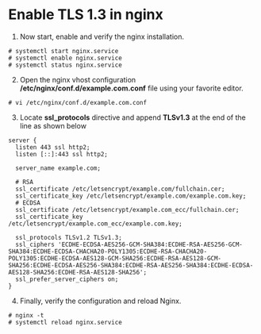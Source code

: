 # Enable TLS 1.3 in nginx

1. Now start, enable and verify the nginx installation.
```
# systemctl start nginx.service
# systemctl enable nginx.service
# systemctl status nginx.service
```
2. Open the nginx vhost configuration **/etc/nginx/conf.d/example.com.conf** file using your favorite editor.

```
# vi /etc/nginx/conf.d/example.com.conf
```
3. Locate **ssl_protocols** directive and append **TLSv1.3** at the end of the line as shown below

```
server {
  listen 443 ssl http2;
  listen [::]:443 ssl http2;

  server_name example.com;

  # RSA
  ssl_certificate /etc/letsencrypt/example.com/fullchain.cer;
  ssl_certificate_key /etc/letsencrypt/example.com/example.com.key;
  # ECDSA
  ssl_certificate /etc/letsencrypt/example.com_ecc/fullchain.cer;
  ssl_certificate_key /etc/letsencrypt/example.com_ecc/example.com.key;

  ssl_protocols TLSv1.2 TLSv1.3;
  ssl_ciphers 'ECDHE-ECDSA-AES256-GCM-SHA384:ECDHE-RSA-AES256-GCM-SHA384:ECDHE-ECDSA-CHACHA20-POLY1305:ECDHE-RSA-CHACHA20-POLY1305:ECDHE-ECDSA-AES128-GCM-SHA256:ECDHE-RSA-AES128-GCM-SHA256:ECDHE-ECDSA-AES256-SHA384:ECDHE-RSA-AES256-SHA384:ECDHE-ECDSA-AES128-SHA256:ECDHE-RSA-AES128-SHA256';
  ssl_prefer_server_ciphers on;
}
```
4. Finally, verify the configuration and reload Nginx.

```
# nginx -t
# systemctl reload nginx.service
```
